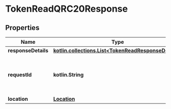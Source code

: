 
# TokenReadQRC20Response

## Properties
Name | Type | Description | Notes
------------ | ------------- | ------------- | -------------
**responseDetails** | [**kotlin.collections.List&lt;TokenReadResponseDetails&gt;**](TokenReadResponseDetails.md) |  |  [optional]
**requestId** | **kotlin.String** | The ID assigned to a preparation request in Overledger |  [optional]
**location** | [**Location**](Location.md) |  |  [optional]



